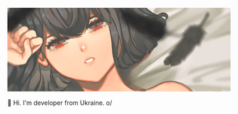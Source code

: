 ![Image](https://github.com/sekkure/sekkure/blob/main/secre09.png)

🐌 Hi. I'm developer from Ukraine. o/
